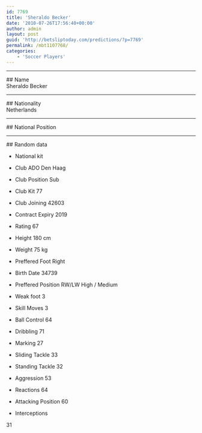 ```yaml
---
id: 7769
title: 'Sheraldo Becker'
date: '2010-07-26T17:56:40+00:00'
author: admin
layout: post
guid: 'http://betsliptoday.com/predictions/?p=7769'
permalink: /mbt1107768/
categories:
    - 'Soccer Players'
---
```


- - - - - -

\## Name  
 Sheraldo Becker

- - - - - -

\## Nationality  
 Netherlands

- - - - - -

\## National Position

- - - - - -

\## Random data

- National kit
- Club
 ADO Den Haag

- Club Position
 Sub

- Club Kit
 77

- Club Joining
 42603

- Contract Expiry
 2019

- Rating
 67

- Height
 180 cm

- Weight
 75 kg

- Preffered Foot
 Right

- Birth Date
 34739

- Preffered Position
 RW/LW High / Medium

- Weak foot
 3

- Skill Moves
 3

- Ball Control
 64

- Dribbling
 71

- Marking
 27

- Sliding Tackle
 33

- Standing Tackle
 32

- Aggression
 53

- Reactions
 64

- Attacking Position
 60

- Interceptions

 31